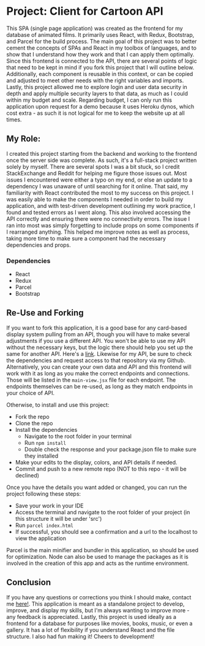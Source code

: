 # Project: Client for Cartoon API
This SPA (single page application) was created as the frontend for my database of animated films. It primarily uses React, with Redux, Bootstrap, and Parcel for the build process. The main goal of this project was to better cement the concepts of SPAs and React in my toolbox of languages, and to show that I understand how they work and that I can apply them optimally. Since this frontend is connected to the API, there are several points of logic that need to be kept in mind if you fork this project that I will outline below. Additionally, each component is reusable in this context, or can be copied and adjusted to meet other needs with the right variables and imports. Lastly, this project allowed me to explore login and user data security in depth and apply multiple security layers to that data, as much as I could within my budget and scale. Regarding budget, I can only run this application upon request for a demo because it uses Heroku dynos, which cost extra - as such it is not logical for me to keep the website up at all times.

## My Role:
I created this project starting from the backend and working to the frontend once the server side was complete. As such, it's a full-stack project written solely by myself. There are several spots I was a bit stuck, so I credit StackExchange and Reddit for helping me figure those issues out. Most issues I encountered were either a typo on my end, or else an update to a dependency I was unaware of until searching for it online. That said, my familiarity with React contributed the most to my success on this project. I was easily able to make the components I needed in order to build my application, and with test-driven development outlining my work practice, I found and tested errors as I went along. This also involved accessing the API correctly and ensuring there were no connectivity errors. The issue I ran into most was simply forgetting to include props on some components if I rearranged anything. This helped me improve notes as well as process, taking more time to make sure a component had the necessary dependencies and props.

### Dependencies

- React
- Redux
- Parcel
- Bootstrap

## Re-Use and Forking 
If you want to fork this application, it is a good base for any card-based display system pulling from an API, though you will have to make several adjustments if you use a different API. You won't be able to use my API without the necessary keys, but the logic there should help you set up the same for another API. Here's a [link](https://github.com/eryncraig/cartoonAPI). Likewise for my API, be sure to check the dependencies and request access to that repository via my Github. Alternatively, you can create your own data and API and this frontend will work with it as long as you make the correct endpoints and connections. Those will be listed in the `main-view.jsx` file for each endpoint. The endpoints themselves can be re-used, as long as they match endpoints in your choice of API. 

Otherwise, to install and use this project:
- Fork the repo
- Clone the repo
- Install the dependencies
  - Navigate to the root folder in your terminal
  - Run `npm install`
  - Double check the response and your package.json file to make sure they installed
- Make your edits to the display, colors, and API details if needed.
- Commit and push to a new remote repo (NOT to this repo - it will be declined)

Once you have the details you want added or changed, you can run the project following these steps:
- Save your work in your IDE
- Access the terminal and navigate to the root folder of your project (in this structure it will be under 'src')
- Run `parcel index.html`
- If successful, you should see a confirmation and a url to the localhost to view the application

Parcel is the main minifier and bundler in this application, so should be used for optimization. Node can also be used to manage the packages as it is involved in the creation of this app and acts as the runtime environment.

## Conclusion
If you have any questions or corrections you think I should make, contact me [here!](https://eryncraig.github.io/official-portfolio/#contact). This application is meant as a standalone project to develop, improve, and display my skills, but I'm always wanting to improve more - any feedback is appreciated. Lastly, this project is used ideally as a frontend for a database for purposes like movies, books, music, or even a gallery. It has a lot of flexibility if you understand React and the file structure. I also had fun making it! Cheers to development!
